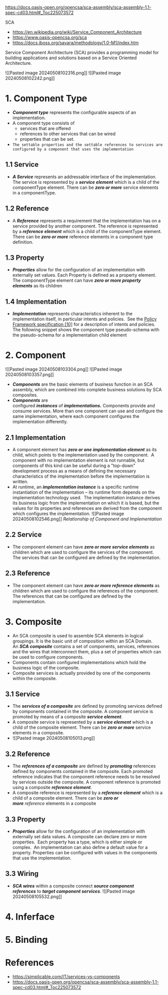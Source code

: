 https://docs.oasis-open.org/opencsa/sca-assembly/sca-assembly-1.1-spec-cd03.html#_Toc225073572

SCA
- https://en.wikipedia.org/wiki/Service_Component_Architecture
- https://www.oasis-opencsa.org/sca
- https://docs.jboss.org/savara/methodology/1.0-M1/index.htm

Service Component Architecture (SCA) provides a programming model for building applications and solutions based on a Service Oriented Architecture.

![[Pasted image 20240508102316.png]]
![[Pasted image 20240508102242.png]]
# 1. Component Type
- **_Component type_** represents the configurable aspects of an implementation. 
- A component type consists of 
	- services that are offered
	- references to other services that can be wired
	- properties that can be set. 
- `The settable properties and the settable references to services are configured by a component that uses the implementation`
## 1.1 Service
- **_A Service_** represents an addressable interface of the implementation. The service is represented by a **_service element_** which is a child of the componentType element. There can be **_zero or more_** service elements in a componentType.
## 1.2 Reference
- A **_Reference_** represents a requirement that the implementation has on a service provided by another component. The reference is represented by a **_reference element_** which is a child of the componentType element. There can be **_zero or more_** reference elements in a component type definition.
## 1.3 Property
- **_Properties_** allow for the configuration of an implementation with externally set values. Each Property is defined as a property element.  The componentType element can have **_zero or more property elements_** as its children
## 1.4 Implementation
- **_Implementation_** represents characteristics inherent to the implementation itself, in particular intents and policies.  See the [Policy Framework specification [10]](http://docs.oasis-open.org/opencsa/sca-assembly/sca-assembly-1.1-spec-cd03.html#Ref10) for a description of intents and policies. The following snippet shows the component type pseudo-schema with the pseudo-schema for a implementation child element

# 2. Component
![[Pasted image 20240508103304.png]]
![[Pasted image 20240508103357.png]]
- **_Components_** are the basic elements of business function in an SCA assembly, which are combined into complete business solutions by SCA composites.
- **_Components_** are configured **_instances_** of **_implementations._** Components provide and consume services. More than one component can use and configure the same implementation, where each component configures the implementation differently.
## 2.1 Implementation
- A component element has **_zero or one implementation element_** as its child, which points to the implementation used by the component.  A component with no implementation element is not runnable, but components of this kind can be useful during a "top-down" development process as a means of defining the necessary characteristics of the implementation before the implementation is written.
- At runtime, an **_implementation instance_** is a specific runtime instantiation of the implementation – its runtime form depends on the implementation technology used.  The implementation instance derives its business logic from the implementation on which it is based, but the values for its properties and references are derived from the component which configures the implementation.
![[Pasted image 20240508102546.png]]
*Relationship of Component and Implementation*

## 2.2 Service
- The component element can have **_zero or more service elements_** as children which are used to configure the services of the component. The services that can be configured are defined by the implementation.

## 2.3 Reference
- The component element can have **_zero or more reference elements_** as children which are used to configure the references of the component. The references that can be configured are defined by the implementation.
# 3. Composite
- An SCA composite is used to assemble SCA elements in logical groupings. It is the basic unit of composition within an SCA Domain. An **_SCA composite_** contains a set of components, services, references and the wires that interconnect them, plus a set of properties which can be used to configure components.
- Components contain configured implementations which hold the business logic of the composite.
- Composite services is actually provided by one of the components within the composite.
## 3.1 Service
- The **_services of a composite_** are defined by promoting services defined by components contained in the composite. A component service is promoted by means of a composite **_service element_**.
- A composite service is represented by a **_service element_** which is a child of the composite element. There can be **_zero or more_** service elements in a composite.
- ![[Pasted image 20240508105013.png]]

## 3.2 Reference
- The **_references of a composite_** are defined by **_promoting_** references defined by components contained in the composite. Each promoted reference indicates that the component reference needs to be resolved by services outside the composite. A component reference is promoted using a composite **_reference element_**.
- A composite reference is represented by a **_reference element_** which is a child of a composite element. There can be **_zero or more_** _reference_ elements in a composite
## 3.3 Property
- **_Properties_** allow for the configuration of an implementation with externally set data values. A composite can declare zero or more properties.  Each property has a type, which is either simple or complex.  An implementation can also define a default value for a property. Properties can be configured with values in the components that use the implementation.

## 3.3 Wiring
- **_SCA wires_** within a composite connect **_source component references_** to **_target component services_**.
![[Pasted image 20240508105532.png]]

# 4. Inferface
# 5. Binding

# References
- https://simplicable.com/IT/services-vs-components
- https://docs.oasis-open.org/opencsa/sca-assembly/sca-assembly-1.1-spec-cd03.html#_Toc225073572